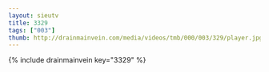 ```yaml
--- 
layout: sieutv
title: 3329
tags: ["003"]
thumb: http://drainmainvein.com/media/videos/tmb/000/003/329/player.jpg
---
```

{% include drainmainvein key="3329" %} 
